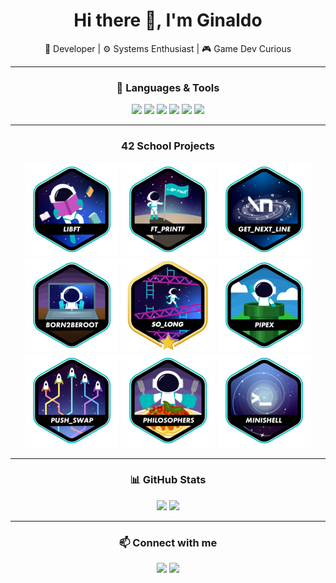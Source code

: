 <h1 align="center">Hi there 👋, I'm Ginaldo</h1>
<p align="center">🚀 Developer | ⚙️ Systems Enthusiast | 🎮 Game Dev Curious</p>

---

<div align="center">

### 🧰 Languages & Tools

<p>
  <img src="https://img.shields.io/badge/C-00599C?style=flat&logo=c&logoColor=white" />
  <img src="https://img.shields.io/badge/C++-00599C?style=flat&logo=c%2B%2B&logoColor=white" />
  <img src="https://img.shields.io/badge/Bash-4EAA25?style=flat&logo=gnu-bash&logoColor=white" />
  <img src="https://img.shields.io/badge/Git-F05032?style=flat&logo=git&logoColor=white" />
  <img src="https://img.shields.io/badge/Vim-019733?style=flat&logo=vim&logoColor=white" />
  <img src="https://img.shields.io/badge/Makefile-064F8C?style=flat&logo=gnu&logoColor=white" />
</p>

---

### 42 School Projects

<p>
  <a href="https://github.com/GinaldoFT/Libft"><img src="https://raw.githubusercontent.com/GinaldoFT/GinaldoFT/main/42Badges/libfte.png" alt="Libft" /></a>
  <a href="https://github.com/GinaldoFT/ft_printf"><img src="https://raw.githubusercontent.com/GinaldoFT/GinaldoFT/main/42Badges/ft_printfe.png" alt="ft_printf" /></a>
  <a href="https://github.com/GinaldoFT/get_next_line"><img src="https://raw.githubusercontent.com/GinaldoFT/GinaldoFT/main/42Badges/get_next_linee.png" alt="get_next_line" /></a>
  <a href="https://github.com/GinaldoFT/Born2beroot"><img src="https://raw.githubusercontent.com/GinaldoFT/GinaldoFT/main/42Badges/born2beroote.png" alt="Born2beroot" /></a>
  <a href="https://github.com/GinaldoFT/so_long"><img src="https://raw.githubusercontent.com/GinaldoFT/GinaldoFT/main/42Badges/so_longm.png" alt="so_long" /></a>
  <a href="https://github.com/GinaldoFT/pipex"><img src="https://raw.githubusercontent.com/GinaldoFT/GinaldoFT/main/42Badges/pipexe.png" alt="pipex" /></a>
  <a href="https://github.com/GinaldoFT/push_swap"><img src="https://raw.githubusercontent.com/GinaldoFT/GinaldoFT/main/42Badges/push_swape.png" alt="push_swap" /></a>
  <a href="https://github.com/GinaldoFT/philosophers"><img src="https://raw.githubusercontent.com/GinaldoFT/GinaldoFT/main/42Badges/philosopherse.png" alt="philosophers" /></a>
  <a href="https://github.com/GinaldoFT/minishell"><img src="https://raw.githubusercontent.com/GinaldoFT/GinaldoFT/main/42Badges/minishelle.png" alt="minishell" /></a>
</p>

---

### 📊 GitHub Stats

<p>
  <img height="150" src="https://github-readme-stats.vercel.app/api/top-langs/?username=GinaldoFT&hide=java,html,css&layout=compact&theme=tokyonight&hide_title=false" />
  <img height="150" src="https://github-readme-stats.vercel.app/api?username=GinaldoFT&theme=tokyonight&show_icons=true&hide_rank=true&hide=issues&hide_title=true" />
</p>

---

### 📫 Connect with me

<p>
  <a href="mailto:ginaldoaraujo18@gmail.com"><img src="https://img.shields.io/badge/Email-D14836?style=flat&logo=gmail&logoColor=white" /></a>
  <a href="https://www.linkedin.com/in/ginaldo-ara%C3%BAjo-53355034b/"><img src="https://img.shields.io/badge/LinkedIn-0077B5?style=flat&logo=linkedin&logoColor=white" /></a>
</p>

</div>
